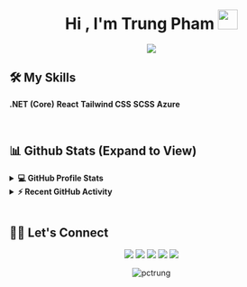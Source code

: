 <h1 align="center">Hi , I'm Trung Pham <img src="https://media.giphy.com/media/hvRJCLFzcasrR4ia7z/giphy.gif" width="35"></h1>

<p align="center">
  <a href="https://github.com/DenverCoder1/readme-typing-svg"><img src="https://readme-typing-svg.herokuapp.com?lines=Web+Developer;.NET%20|%20REACT;Always%20learning%20new%20things&center=true&width=500&height=50"></a>
</p> 

## 🛠️ My Skills
<b>.NET (Core)</b>
<b>React</b>
<b>Tailwind CSS</b>
<b>SCSS</b>
<b>Azure</b>
 
<br/>

## 📊 Github Stats (Expand to View) 


<details> 
  <summary><b>💻 GitHub Profile Stats</b></summary>
  <br/>
  <p align="center">
    <a href="https://github.com/anuraghazra/github-readme-stats"><img alt="Trung Pham's Github Stats" src="https://github-readme-stats.vercel.app/api?username=pctrung&show_icons=true&count_private=true&theme=algolia" height="192px"/></a>
<br/>
  &nbsp;
	  <img src="https://github-readme-stats.vercel.app/api/top-langs?username=candida18&show_icons=true&locale=en&layout=compact&theme=algolia" alt="candida18" height="192px"/>
  <br/>
  <b>Note:</b> Top languages is only a metric of the languages my public code consists of and doesn't reflect experience or skill level.
  </p>
</details>


<details>
  <summary><b>⚡ Recent GitHub Activity</b></summary>
  <br/>
   <a href="https://github.com/pctrung"><img alt="Trung Pham's Activity Graph" src="https://activity-graph.herokuapp.com/graph?username=pctrung&custom_title=Trung%20Pham's%20Contribution%20Graph&theme=react-dark" /></a>
  <br/>

</details>

<br/>

## 🙋‍♀️ Let's Connect
<p align="center">
	<a href="mailto:pctrung1102@gmail.com"><img src="https://img.icons8.com/fluency/50/000000/mail.png"/></a>
	<a href="https://github.com/pctrung"><img src="https://img.icons8.com/fluency/48/000000/github.png"/></a>
	<a href="https://www.linkedin.com/in/trung-ph%E1%BA%A1m-101b871a2/"><img src="https://img.icons8.com/fluency/50/000000/linkedin-circled.png"/></a>
	<a href="https://www.facebook.com/trungxi.it"><img src="https://img.icons8.com/fluency/50/000000/facebook-circled.png"/></a>
	<a href="https://instagram.com/trungxi.it"><img src="https://img.icons8.com/fluency/48/000000/instagram-new.png"/></a>
</p>

<p align="center"> <img src="https://komarev.com/ghpvc/?username=pctrung&label=Profile%20views&color=0e75b6&style=plastic" alt="pctrung" /> </p> 




